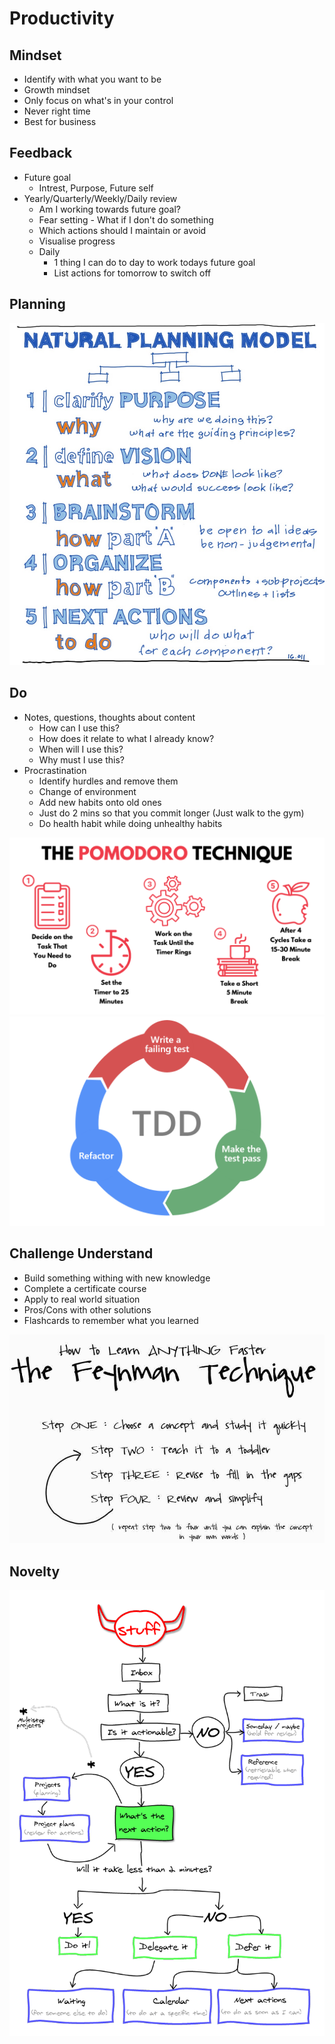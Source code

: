 # Productivity

## Mindset

- Identify with what you want to be
- Growth mindset
- Only focus on what's in your control
- Never right time
- Best for business

## Feedback

- Future goal
  - Intrest, Purpose, Future self
- Yearly/Quarterly/Weekly/Daily review
  - Am I working towards future goal?
  - Fear setting - What if I don't do something
  - Which actions should I maintain or avoid
  - Visualise progress
  - Daily
    - 1 thing I can do to day to work todays future goal
    - List actions for tomorrow to switch off

## Planning

![natural_planning_model](./resources/natural_planning_model.jpg)

## Do

- Notes, questions, thoughts about content
  - How can I use this?
  - How does it relate to what I already know?
  - When will I use this?
  - Why must I use this?
- Procrastination
  - Identify hurdles and remove them
  - Change of environment
  - Add new habits onto old ones
  - Just do 2 mins so that you commit longer (Just walk to the gym)
  - Do health habit while doing unhealthy habits

![pomodoro](./resources/pomodoro.png)
![tdd](./resources/tdd.png)

## Challenge Understand

- Build something withing with new knowledge
- Complete a certificate course
- Apply to real world situation
- Pros/Cons with other solutions
- Flashcards to remember what you learned

![Feynman](./resources/feynman-technique.jpg)

## Novelty

![GTD](./resources/gtd_workflow.png)

